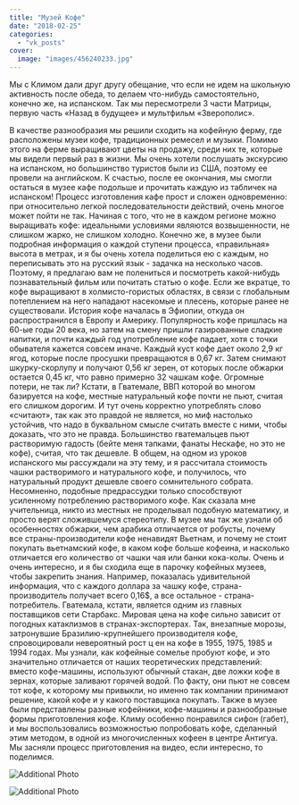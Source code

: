 ```yaml
---
title: "Музей Кофе"
date: "2018-02-25"
categories: 
  - "vk_posts"
cover:
  image: "images/456240233.jpg"
---
```


Мы с Климом дали друг другу обещание, что если не идем на школьную активность после обеда, то делаем что-нибудь самостоятельно, конечно же, на испанском. Так мы пересмотрели 3 части Матрицы, первую часть «Назад в будущее» и мультфильм «Зверополис».

<!--more-->

В качестве разнообразия мы решили сходить на кофейную ферму, где расположены музеи кофе, традиционных ремесел и музыки. Помимо этого на ферме выращивают цветы на продажу, среди них те, которые мы видели первый раз в жизни. Мы очень хотели послушать экскурсию на испанском, но большинство туристов были из США, поэтому ее провели на английском. К счастью, после ее окончания, мы смогли остаться в музее кафе подольше и прочитать каждую из табличек на испанском! Процесс изготовления кафе прост и сложен одновременно: при относительно легкой последовательности действий, очень многое может пойти не так. Начиная с того, что не в каждом регионе можно выращивать кофе: идеальными условиями являются возвышенности, не слишком жарко, не слишком холодно. Конечно же, в музее были подробная информация о каждой ступени процесса, «правильная» высота в метрах, и я бы очень хотела поделиться ею с каждым, но переписывать это на русский язык - задачка на несколько часов. Поэтому, я предлагаю вам не полениться и посмотреть какой-нибудь познавательный фильм или почитать статью о кофе. Если же вкратце, то кофе выращивают в холмисто-гористых областях, в связи с глобальным потеплением на него нападают насекомые и плесень, которые ранее не существовали. История кофе началась в Эфиопии, откуда он распространился в Европу и Америку. Популярность кофе пришлась на 60-ые годы 20 века, но затем на смену пришли газированные сладкие напитки, и почти каждый год употребление кофе падает, хотя с точки обывателя кажется совсем иначе. Каждый куст кофе дает около 2,9 кг ягод, которые после просушки превращаются в 0,67 кг. Затем снимают шкурку-скорлупу и получают 0,56 кг зерен, от которых после обжарки остается 0,45 кг, что равно примерно 32 чашкам кофе. Огромные потери, не так ли? Кстати, в Гватемале, ВВП которой во многом базируется на кофе, местные натуральный кофе почти не пьют, считая его слишком дорогим. И тут очень корректно употреблять слово «считают», так как это правдой не является, но миф настолько устойчив, что надо в буквальном смысле считать вместе с ними, чтобы доказать, что это не правда. Большинство гватемальцев пьют растворимую гадость (бейте меня тапками, фанаты Нескафе, но это не кофе), считая, что так дешевле. В общем, на одном из уроков испанского мы рассуждали на эту тему, и я рассчитала стоимость чашки растворимого и натурального кофе, и получилось, что натуральный продукт дешевле своего сомнительного собрата. Несомненно, подобные предрассудки только способствуют усиленному потреблению растворимого кофе. Как сказала мне учительница, никто из местных не проделывал подобную математику, и просто верят сложившемуся стереотипу. В музее мы так же узнали об особенностях обжарки, чем арабика отличается от робусты, почему все страны-производители кофе ненавидят Вьетнам, и почему не стоит покупать вьетнамский кофе, в каком кофе больше кофеина, и насколько отличается его количество от чашки чая или банки кока-колы. Очень и очень интересно, и я бы сходила еще в парочку кофейных музеев, чтобы закрепить знания. Например, показалась удивительной информация, что с каждого доллара за чашку кофе, страна-производитель получает всего 0,16$, а все остальное - страна-потребитель. Гватемала, кстати, является одним из главных поставщиков сети Старбакс. Мировая цена на кофе сильно зависит от погодных катаклизмов в странах-экспортерах. Так, внезапные морозы, затронувшие Бразилию-крупнейшего производителя кофе, спровоцировали невероятный рост ц ен на кофе в 1955, 1975, 1985 и 1994 годах. Мы узнали, как кофейные сомелье пробуют кофе, и это значительно отличается от наших теоретических представлений: вместо кофе-машины, используют обычный стакан, две ложки кофе в зернах, которые заливают горячей водой. По факту, они пьют не совсем тот кофе, к которому мы привыкли, но именно так компании принимают решение, какой кофе и у какого поставщика покупать. Также в музее были представлены разные кофейники, кофе-машины и разнообразные формы приготовления кофе. Климу особенно понравился сифон (габет), и мы воспользовались возможностью попробовать кофе, сделанный этим методом, в одной из многочисленных кофеен в центре Антигуа. Мы засняли процесс приготовления на видео, если интересно, то поделимся.

![Additional Photo](https://vodpop.ru/wp-content/uploads/2023/07/456240234.jpg)

![Additional Photo](https://vodpop.ru/wp-content/uploads/2023/07/456240235.jpg)
